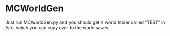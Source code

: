 # MCWorldGen

Just run MCWorldGen.py and you should get a world folder called "TEST" in /src, which you can copy over to the world saves